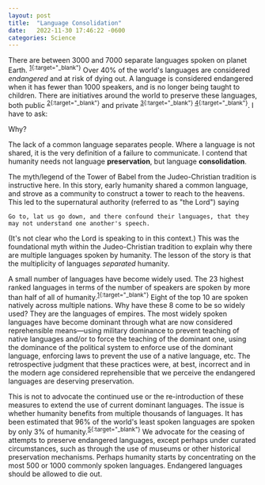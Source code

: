 ```yaml
---
layout: post
title:  "Language Consolidation"
date:   2022-11-30 17:46:22 -0600
categories: Science
---
```


There are between 3000 and 7000 separate languages spoken on planet Earth. <sup>[1](https://www.ethnologue.com/guides/how-many-languages){:target="_blank"}</sup>
Over 40% of the world's languages are considered _endangered_
and at risk of dying out.
A language is considered endangered when it has fewer than 1000 speakers,
and is no longer being taught to children.
There are initiatives around the world to preserve
these languages, both public <sup>[2](https://unesdoc.unesco.org/ark:/48223/pf0000192416){:target="_blank"}</sup> and
private <sup>[3](https://www.endangeredlanguages.com/){:target="_blank"} [4](https://livingtongues.org/){:target="_blank"}</sup>.
I have to ask:
			
Why?

The lack of a common language separates people.
Where a language is not shared, it is the very definition
of a failure to communicate.
I contend that humanity needs not language **preservation**,
but language **consolidation**.

The myth/legend of the Tower of Babel from the Judeo-Christian tradition is instructive here.
In this story, early humanity shared a common language, and strove as a community
to construct a tower to reach to the heavens.
This led to the supernatural authority (referred to as "the Lord") saying
```
Go to, lat us go down, and there confound their languages, that they may not understand one another's speech.
```
(It's not clear who the Lord is speaking to in this context.)
This was the foundational myth within the Judeo-Christian tradition to explain
why there are multiple languages spoken by humanity.
The lesson of the story is that the multiplicity of languages _separated_ humanity.

A small number of languages have become widely used.
The 23 highest ranked languages in terms of the number of speakers
are spoken by more than half of all of humanity.<sup>[1](https://www.ethnologue.com/guides/how-many-languages){:target="_blank"}</sup>
Eight of the top 10 are spoken natively across multiple nations.
Why have these 8 come to be so widely used?
They are the languages of empires.
The most widely spoken languages have become dominant through what are now considered reprehensible means&#8212;using military dominance
to prevent teaching of native languages and/or to force the teaching of the dominant one,
using the dominance of the political system to enforce use of the dominant language,
enforcing laws to prevent the use of a native language, etc.
The retrospective judgment that these practices were, at best, incorrect and in the modern age considered reprehensible
that we perceive the endangered languages are deserving preservation.

This is not to advocate the continued use or the re-introduction of these measures to extend the use of current dominant languages.
The issue is whether humanity benefits from multiple thousands of languages.
It has been estimated that 96% of the world's least spoken languages are spoken by only 3% of humanity.<sup>[5](https://www.un.org/development/desa/indigenouspeoples/wp-content/uploads/sites/19/2018/04/Indigenous-Languages.pdf){:target="_blank"}</sup>
We advocate for the ceasing of attempts to preserve endangered languages,
except perhaps under curated circumstances, such as through the use of museums or other historical preservation mechanisms.
Perhaps humanity starts by concentrating on the most 500 or 1000 commonly spoken languages.
Endangered languages should be allowed to die out.
